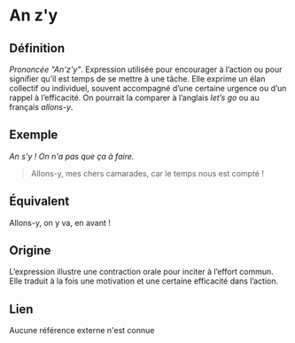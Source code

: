 # An z'y

## Définition

_Prononcée "An'z'y"_. Expression utilisée pour encourager à l’action ou pour signifier qu’il est temps de se mettre à une tâche. Elle exprime un élan collectif ou individuel, souvent accompagné d’une certaine urgence ou d’un rappel à l’efficacité. On pourrait la comparer à l’anglais _let’s go_ ou au français _allons-y_.

## Exemple

_An s'y ! On n'a pas que ça à faire._
> Allons-y, mes chers camarades, car le temps nous est compté !

## Équivalent

Allons-y, on y va, en avant !

## Origine

L’expression illustre une contraction orale pour inciter à l’effort commun. Elle traduit à la fois une motivation et une certaine efficacité dans l’action.

## Lien

Aucune référence externe n'est connue
